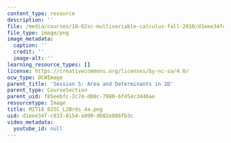 ```yaml
---
content_type: resource
description: ''
file: /media/courses/18-02sc-multivariable-calculus-fall-2010/d1eee34fc8338154a990db82e886fb3c_MIT18_02SC_L2Brds_4a.png
file_type: image/png
image_metadata:
  caption: ''
  credit: ''
  image-alt: ''
learning_resource_types: []
license: https://creativecommons.org/licenses/by-nc-sa/4.0/
ocw_type: OCWImage
parent_title: 'Session 5: Area and Determinants in 2D'
parent_type: CourseSection
parent_uid: f85eebfc-2c74-d08c-7980-6f454c3446ae
resourcetype: Image
title: MIT18_02SC_L2Brds_4a.png
uid: d1eee34f-c833-8154-a990-db82e886fb3c
video_metadata:
  youtube_id: null
---
```


